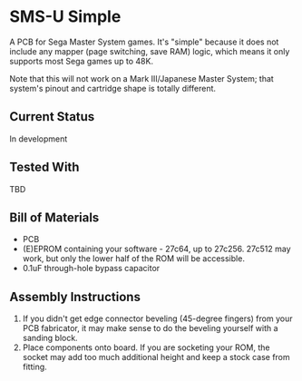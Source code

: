 # SMS-U Simple
A PCB for Sega Master System games. It's "simple" because it does not include any mapper (page switching, save RAM) logic, which means it only supports most Sega games up to 48K.

Note that this will not work on a Mark III/Japanese Master System; that system's pinout and cartridge shape is totally different.

## Current Status
In development

## Tested With
TBD

## Bill of Materials
 * PCB
 * (E)EPROM containing your software - 27c64, up to 27c256. 27c512 may work, but only the lower half of the ROM will be accessible.
 * 0.1uF through-hole bypass capacitor

## Assembly Instructions
 1. If you didn't get edge connector beveling (45-degree fingers) from your PCB fabricator, it may make sense to do the beveling yourself with a sanding block.
 2. Place components onto board. If you are socketing your ROM, the socket may add too much additional height and keep a stock case from fitting.
